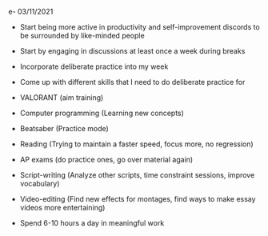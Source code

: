 e- 03/11/2021
-   Start being more active in productivity and self-improvement discords to be surrounded by like-minded people
    

-   Start by engaging in discussions at least once a week during breaks
    

-   Incorporate deliberate practice into my week
    

-   Come up with different skills that I need to do deliberate practice for
    

-   VALORANT (aim training)
    
-   Computer programming (Learning new concepts)
    
-   Beatsaber (Practice mode)
    
-   Reading (Trying to maintain a faster speed, focus more, no regression)
    
-   AP exams (do practice ones, go over material again)
    
-   Script-writing (Analyze other scripts, time constraint sessions, improve vocabulary)
    
-   Video-editing (Find new effects for montages, find ways to make essay videos more entertaining)
    

-   Spend 6-10 hours a day in meaningful work
    
